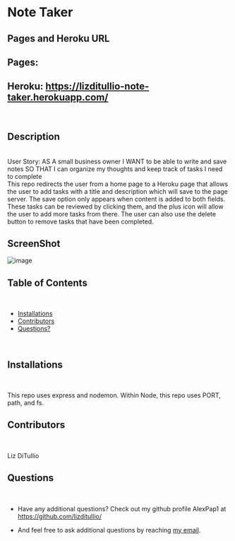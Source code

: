 # Note Taker

## Pages and Heroku URL
## Pages: 
## Heroku: https://lizditullio-note-taker.herokuapp.com/
<br />

## Description 
<br />
User Story: AS A small business owner
I WANT to be able to write and save notes
SO THAT I can organize my thoughts and keep track of tasks I need to complete
<br />
This repo redirects the user from a home page to a Heroku page that allows the user to add tasks with a title and description which will save to the page server. The save option only appears when content is added to both fields. These tasks can be reviewed by clicking them, and the plus icon will allow the user to add more tasks from there. The user can also use the delete button to remove tasks that have been completed.
<br />

## ScreenShot 
![image](https://user-images.githubusercontent.com/100237983/169667442-f4e9e24b-faee-4a29-b973-7e35ac15e569.png)

##  Table of Contents 
<br />

* [Installations](#-installations-)
* [Contributors](#-contributors)
* [Questions?](#-questions-)
<br />

## Installations 
<br />

This repo uses express and nodemon. Within Node, this repo uses PORT, path, and fs.
<br />


## Contributors 
<br />

Liz DiTullio
<br />

## Questions 
<br />

* Have any additional questions? Check out my github profile AlexPap1 at https://github.com/lizditullio/

* And feel free to ask additional questions by reaching [my email](mailto:lizdit72296@gmail.com).
<br />
